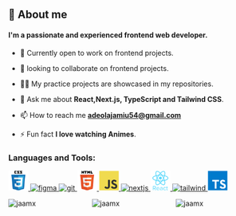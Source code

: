 <h2 align="left">👋 About me </h2>
<h4 align="left">I'm a passionate and experienced frontend web developer.</h4>

- 🔭 Currently open to work on frontend projects.

- 👯 looking to collaborate on frontend projects.

- 👨‍💻 My practice projects are showcased in my repositories.

- 💬 Ask me about **React,Next.js, TypeScript and Tailwind CSS**.

- 📫 How to reach me **adeolajamiu54@gmail.com**

- ⚡ Fun fact **I love watching Animes**.



<h3 align="left">Languages and Tools:</h3>
<p align="left"> <a href="https://www.w3schools.com/css/" target="_blank" rel="noreferrer"> <img src="https://raw.githubusercontent.com/devicons/devicon/master/icons/css3/css3-original-wordmark.svg" alt="css3" width="40" height="40"/> </a> <a href="https://www.figma.com/" target="_blank" rel="noreferrer"> <img src="https://www.vectorlogo.zone/logos/figma/figma-icon.svg" alt="figma" width="40" height="40"/> </a> <a href="https://git-scm.com/" target="_blank" rel="noreferrer"> <img src="https://www.vectorlogo.zone/logos/git-scm/git-scm-icon.svg" alt="git" width="40" height="40"/> </a> <a href="https://www.w3.org/html/" target="_blank" rel="noreferrer"> <img src="https://raw.githubusercontent.com/devicons/devicon/master/icons/html5/html5-original-wordmark.svg" alt="html5" width="40" height="40"/> </a> <a href="https://developer.mozilla.org/en-US/docs/Web/JavaScript" target="_blank" rel="noreferrer"> <img src="https://raw.githubusercontent.com/devicons/devicon/master/icons/javascript/javascript-original.svg" alt="javascript" width="40" height="40"/> </a> <a href="https://nextjs.org/" target="_blank" rel="noreferrer"> <img src="https://cdn.worldvectorlogo.com/logos/nextjs-2.svg" alt="nextjs" width="40" height="40"/> </a> <a href="https://reactjs.org/" target="_blank" rel="noreferrer"> <img src="https://raw.githubusercontent.com/devicons/devicon/master/icons/react/react-original-wordmark.svg" alt="react" width="40" height="40"/> </a> <a href="https://tailwindcss.com/" target="_blank" rel="noreferrer"> <img src="https://www.vectorlogo.zone/logos/tailwindcss/tailwindcss-icon.svg" alt="tailwind" width="40" height="40"/> </a> <a href="https://www.typescriptlang.org/" target="_blank" rel="noreferrer"> <img src="https://raw.githubusercontent.com/devicons/devicon/master/icons/typescript/typescript-original.svg" alt="typescript" width="40" height="40"/> </a> </p>

<div style="display: flex; justify-content: space-between;">
 <img src="https://github-readme-stats.vercel.app/api?username=jaamx&show_icons=true&locale=en" alt="jaamx" style="width: 495px; height: 195px;"/>
  <img src="https://github-readme-streak-stats.herokuapp.com/?user=jaamx&" alt="jaamx" style="width: 495px; height: 195px;" />
   <img src="https://github-readme-stats.vercel.app/api/top-langs?username=jaamx&show_icons=true&locale=en&layout=compact" alt="jaamx" style="width: 495px; height: 195px;" />
</div>
 
